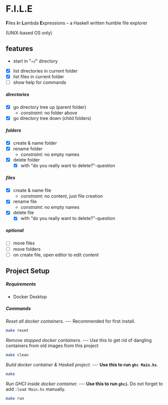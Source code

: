 # F.I.L.E

**F**iles **i**n **L**ambda **E**xpressions – a Haskell written humble file explorer

(UNIX-based OS only)

## features

- start in "~/" directory

- [x] list directories in current folder
- [x] list files in current folder
- [ ] show help for commands

##### directories

- [x] go directory tree up (parent folder)
  - _constraint:_ no folder above
- [x] go directory tree down (child folders)

##### folders

- [x] create & name folder
- [x] rename folder
  - _constraint:_ no empty names
- [x] delete folder
  - [x] with "do you really want to delete?"-question

##### files

- [x] create & name file
  - _constraint:_ no content, just file creation
- [x] rename file
  - _constraint:_ no empty names
- [x] delete file
  - [x] with "do you really want to delete?"-question

##### optional

- [ ] move files
- [ ] move folders
- [ ] on create file, open editor to edit content

## Project Setup

##### Requirements

- Docker Desktop

##### Commands

_Reset all docker containers._
--- Recommended for first install.

```sh
make reset
```

_Remove stopped docker containers._
--- Use this to get rid of dangling containers from old images from this project

```sh
make clean
```

_Build docker container & Haskell project._
--- **Use this to run `ghc Main.hs`**.

```sh
make
```

_Run GHCI inside docker container._
--- **Use this to run `ghci`**. Do not forget to add `:load Main.hs` manually.

```sh
make run
```
